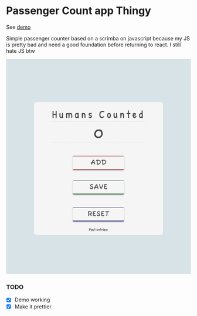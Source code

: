 # Passenger Count app Thingy

See [demo](https://scrimba-counter-app.netlify.app/)

Simple passenger counter based on a scrimba on javascript because my JS is pretty bad and need a good foundation before returning to react. I still hate JS btw

![](./1.png)

### TODO

- [x] Demo working
- [x] Make it prettier
